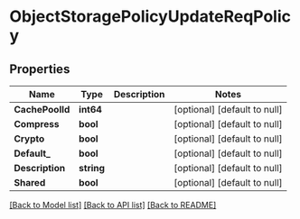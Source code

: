 # ObjectStoragePolicyUpdateReqPolicy

## Properties
Name | Type | Description | Notes
------------ | ------------- | ------------- | -------------
**CachePoolId** | **int64** |  | [optional] [default to null]
**Compress** | **bool** |  | [optional] [default to null]
**Crypto** | **bool** |  | [optional] [default to null]
**Default_** | **bool** |  | [optional] [default to null]
**Description** | **string** |  | [optional] [default to null]
**Shared** | **bool** |  | [optional] [default to null]

[[Back to Model list]](../README.md#documentation-for-models) [[Back to API list]](../README.md#documentation-for-api-endpoints) [[Back to README]](../README.md)


